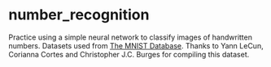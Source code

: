 # number_recognition

Practice using a simple neural network to classify images of handwritten numbers. Datasets used from [The MNIST Database](http://yann.lecun.com/exdb/mnist/). Thanks to Yann LeCun, Corianna Cortes and Christopher J.C. Burges for compiling this dataset.
